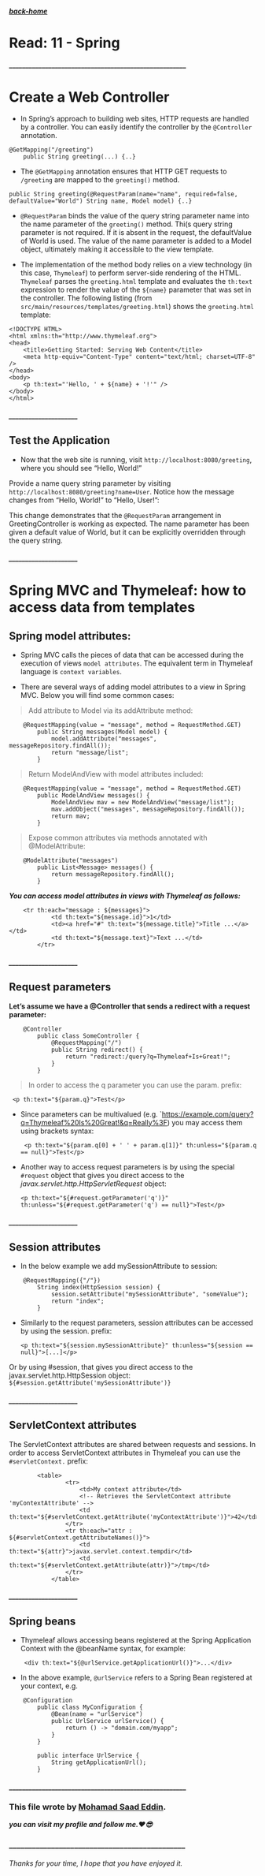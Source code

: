 ##### [back-home](https://mhd22.github.io/all-reading-notes/main-table)

# Read: 11 - Spring

#### ______________________________________________________

# Create a Web Controller

* In Spring’s approach to building web sites, HTTP requests are handled by a controller. You can easily identify the controller by the `@Controller` annotation. 



```
@GetMapping("/greeting")
	public String greeting(...) {..}

```

* The `@GetMapping` annotation ensures that HTTP GET requests to `/greeting` are mapped to the `greeting()` method.

```
public String greeting(@RequestParam(name="name", required=false, defaultValue="World") String name, Model model) {..}
```

* `@RequestParam` binds the value of the query string parameter name into the name parameter of the `greeting()` method. Thi(s query string parameter is not required. If it is absent in the request, the defaultValue of World is used. The value of the name parameter is added to a Model object, ultimately making it accessible to the view template.


* The implementation of the method body relies on a view technology (in this case, `Thymeleaf`) to perform server-side rendering of the HTML. `Thymeleaf` parses the `greeting.html` template and evaluates the `th:text` expression to render the value of the `${name}` parameter that was set in the controller.
The following listing (from `src/main/resources/templates/greeting.html`) shows the `greeting.html` template:

```
<!DOCTYPE HTML>
<html xmlns:th="http://www.thymeleaf.org">
<head> 
    <title>Getting Started: Serving Web Content</title> 
    <meta http-equiv="Content-Type" content="text/html; charset=UTF-8" />
</head>
<body>
    <p th:text="'Hello, ' + ${name} + '!'" />
</body>
</html>

```

##### _____________________

## Test the Application

* Now that the web site is running, visit `http://localhost:8080/greeting`, where you should see “Hello, World!”

Provide a name query string parameter by visiting `http://localhost:8080/greeting?name=User`. Notice how the message changes from “Hello, World!” to “Hello, User!”:

This change demonstrates that the `@RequestParam` arrangement in GreetingController is working as expected. The name parameter has been given a default value of World, but it can be explicitly overridden through the query string.

##### _____________________

# Spring MVC and Thymeleaf: how to access data from templates

## Spring model attributes:

* Spring MVC calls the pieces of data that can be accessed during the execution of views `model attributes`. The equivalent term in Thymeleaf language is `context variables`.

* There are several ways of adding model attributes to a view in Spring MVC. 
Below you will find some common cases:

> Add attribute to Model via its addAttribute method:
```
    @RequestMapping(value = "message", method = RequestMethod.GET)
        public String messages(Model model) {
            model.addAttribute("messages", messageRepository.findAll());
            return "message/list";
        }
```

> Return ModelAndView with model attributes included:
```
    @RequestMapping(value = "message", method = RequestMethod.GET)
        public ModelAndView messages() {
            ModelAndView mav = new ModelAndView("message/list");
            mav.addObject("messages", messageRepository.findAll());
            return mav;
        }
```

> Expose common attributes via methods annotated with @ModelAttribute:
```
    @ModelAttribute("messages")
        public List<Message> messages() {
            return messageRepository.findAll();
        }
```

***You can access model attributes in views with Thymeleaf as follows:***
```
    <tr th:each="message : ${messages}">
            <td th:text="${message.id}">1</td>
            <td><a href="#" th:text="${message.title}">Title ...</a></td>
            <td th:text="${message.text}">Text ...</td>
        </tr>
```

##### _____________________

## Request parameters

**Let’s assume we have a @Controller that sends a redirect with a request parameter:**

```
    @Controller
        public class SomeController {
            @RequestMapping("/")
            public String redirect() {
                return "redirect:/query?q=Thymeleaf+Is+Great!";
            }
        }
```

> In order to access the q parameter you can use the param. prefix:

   ` <p th:text="${param.q}">Test</p>`

* Since parameters can be multivalued (e.g. `https://example.com/query?q=Thymeleaf%20Is%20Great!&q=Really%3F) you may access them using brackets syntax:

   ` <p th:text="${param.q[0] + ' ' + param.q[1]}" th:unless="${param.q == null}">Test</p>`


* Another way to access request parameters is by using the special `#request` object that gives you direct access to the *javax.servlet.http.HttpServletRequest* object:

    `<p th:text="${#request.getParameter('q')}" th:unless="${#request.getParameter('q') == null}">Test</p>`


##### _____________________

## Session attributes

* In the below example we add mySessionAttribute to session:

```
    @RequestMapping({"/"})
        String index(HttpSession session) {
            session.setAttribute("mySessionAttribute", "someValue");
            return "index";
        }
```

* Similarly to the request parameters, session attributes can be accessed by using the session. prefix:

   `<p th:text="${session.mySessionAttribute}" th:unless="${session == null}">[...]</p>`

Or by using #session, that gives you direct access to the javax.servlet.http.HttpSession object: `${#session.getAttribute('mySessionAttribute')}`


##### _____________________

## ServletContext attributes

The ServletContext attributes are shared between requests and sessions. 
In order to access ServletContext attributes in Thymeleaf you can use the `#servletContext.` prefix:

```
        <table>
                <tr>
                    <td>My context attribute</td>
                    <!-- Retrieves the ServletContext attribute 'myContextAttribute' -->
                    <td th:text="${#servletContext.getAttribute('myContextAttribute')}">42</td>
                </tr>
                <tr th:each="attr : ${#servletContext.getAttributeNames()}">
                    <td th:text="${attr}">javax.servlet.context.tempdir</td>
                    <td th:text="${#servletContext.getAttribute(attr)}">/tmp</td>
                </tr>
            </table>
```

##### _____________________

## Spring beans

* Thymeleaf allows accessing beans registered at the Spring Application Context with the @beanName syntax, for example:

  `  <div th:text="${@urlService.getApplicationUrl()}">...</div> `

* In the above example, `@urlService` refers to a Spring Bean registered at your context, e.g.

```
    @Configuration
        public class MyConfiguration {
            @Bean(name = "urlService")
            public UrlService urlService() {
                return () -> "domain.com/myapp";
            }
        }

        public interface UrlService {
            String getApplicationUrl();
        }
```


#### ______________________________________________________

### This file wrote by [Mohamad Saad Eddin](https://github.com/MHD22).
***you can visit my profile and follow me.❤️😎***
### ______________________________________________


###### Thanks for your time, I hope that you have enjoyed it.